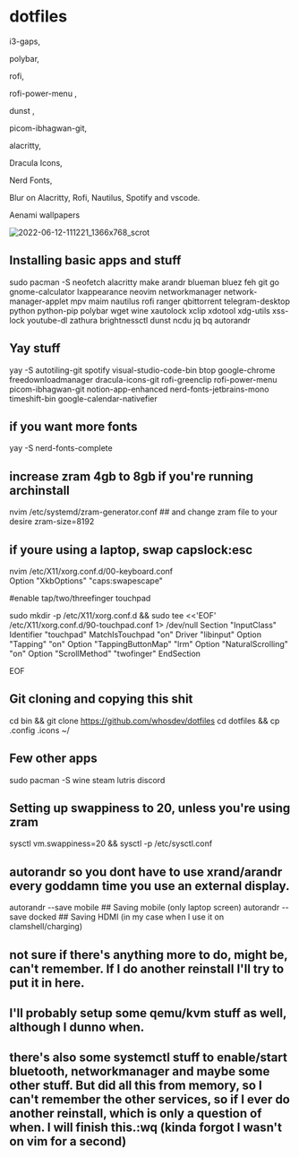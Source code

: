 # dotfiles
i3-gaps,

polybar, 

rofi, 

rofi-power-menu  ,

dunst ,

picom-ibhagwan-git,

alacritty,

Dracula Icons,

Nerd Fonts,

Blur on Alacritty, Rofi, Nautilus, Spotify and vscode.

Aenami wallpapers


![2022-06-12-111221_1366x768_scrot](https://user-images.githubusercontent.com/54769761/173237403-be7e9346-796a-45b1-80df-36bb373d5c84.png)


## Installing basic apps and stuff

sudo pacman -S neofetch alacritty make arandr blueman bluez  feh git go gnome-calculator lxappearance neovim networkmanager network-manager-applet mpv maim nautilus rofi ranger qbittorrent telegram-desktop  python python-pip polybar wget wine xautolock xclip xdotool xdg-utils xss-lock youtube-dl zathura brightnessctl dunst ncdu jq bq autorandr

## Yay stuff
 yay -S autotiling-git spotify visual-studio-code-bin btop google-chrome freedownloadmanager dracula-icons-git rofi-greenclip rofi-power-menu picom-ibhagwan-git notion-app-enhanced nerd-fonts-jetbrains-mono timeshift-bin google-calendar-nativefier

## if you want more fonts
yay -S nerd-fonts-complete

## increase zram 4gb to 8gb if you're running archinstall
nvim /etc/systemd/zram-generator.conf ## and change zram file to your desire
zram-size=8192


## if youre using a laptop, swap capslock:esc
nvim /etc/X11/xorg.conf.d/00-keyboard.conf   
Option "XkbOptions" "caps:swapescape" 

#enable tap/two/threefinger touchpad

sudo mkdir -p /etc/X11/xorg.conf.d && sudo tee <<'EOF' /etc/X11/xorg.conf.d/90-touchpad.conf 1> /dev/null
Section "InputClass"
        Identifier "touchpad"
        MatchIsTouchpad "on"
        Driver "libinput"
        Option "Tapping" "on"
        Option "TappingButtonMap" "lrm"
        Option "NaturalScrolling" "on"
        Option "ScrollMethod" "twofinger"
EndSection

EOF

## Git cloning and copying this shit
cd bin && git clone https://github.com/whosdev/dotfiles
cd dotfiles && cp .config .icons ~/ 


## Few other apps

sudo pacman -S wine steam lutris discord

## Setting up swappiness to 20, unless you're using zram
sysctl vm.swappiness=20 && sysctl -p /etc/sysctl.conf

## autorandr so you dont have to use xrand/arandr every goddamn time you use an external display.
autorandr --save mobile ## Saving mobile (only laptop screen)
autorandr --save docked ## Saving HDMI (in my case when I use it on clamshell/charging)


## not sure if there's anything more to do, might be, can't remember. If I do another reinstall I'll try to put it in here.
## I'll probably setup some qemu/kvm stuff as well, although I dunno when.
## there's also some systemctl stuff to enable/start bluetooth, networkmanager and maybe some other stuff. But did all this from memory, so I can't remember the other services, so if I ever do another reinstall, which is only a question of when. I will finish this.:wq (kinda forgot I wasn't on vim for a second)
